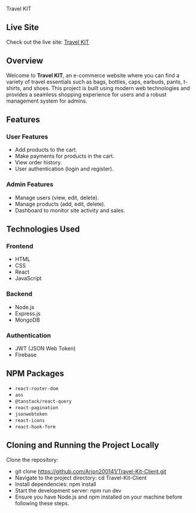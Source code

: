 Travel KIT

## Live Site

Check out the live site: [Travel KIT](https://travel-kit-4df07.web.app/)

## Overview
Welcome to **Travel KIT**, an e-commerce website where you can find a variety of travel essentials such as bags, bottles, caps, earbuds, pants, t-shirts, and shoes. This project is built using modern web technologies and provides a seamless shopping experience for users and a robust management system for admins.

## Features

### User Features

- Add products to the cart.
- Make payments for products in the cart.
- View order history.
- User authentication (login and register).

### Admin Features

- Manage users (view, edit, delete).
- Manage products (add, edit, delete).
- Dashboard to monitor site activity and sales.

## Technologies Used

### Frontend

- HTML
- CSS
- React
- JavaScript

### Backend

- Node.js
- Express.js
- MongoDB

### Authentication

- JWT (JSON Web Token)
- Firebase

## NPM Packages

- `react-router-dom`
- `aos`
- `@tanstack/react-query`
- `react-pagination`
- `jsonwebtoken`
- `react-icons`
- `react-hook-form`


## Cloning and Running the Project Locally

Clone the repository:

- git clone https://github.com/Arjon200141/Travel-Kit-Client.git
- Navigate to the project directory: cd Travel-Kit-Client
- Install dependencies: npm install
- Start the development server: npm run dev
- Ensure you have Node.js and npm installed on your machine before following these steps.
